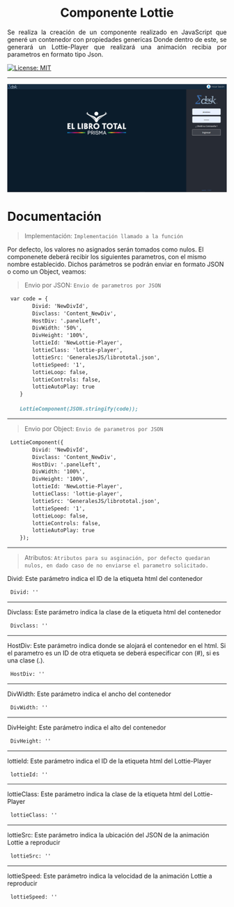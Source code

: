 
<h1 align="center">Componente Lottie</h1>



<p align="justify">Se realiza la creación de un componente realizado en JavaScript que generé un contenedor con propiedades genericas Donde dentro de este, se generará un Lottie-Player que realizará una animación recibia por parametros en formato tipo Json.</p>

<a align="left" href="#" target="_blank">
    <img alt="License: MIT" src="https://img.shields.io/badge/License-GPL-yellow.svg" />
 </a>
<hr>
 <img align="center" alt="Imagen Ejemplo" src="https://github.com/ApidriuC/LottieGenerate/blob/main/Prueba.PNG" />
 
 # Documentación

> Implementación: ` Implementación llamado a la función `

Por defecto, los valores no asignados serán tomados como nulos. El componenete deberá recibir los siguientes parametros, con el mismo nombre establecido. Dichos parámetros se podrán enviar en formato JSON o como un Object, veamos:

> Envio por JSON: ` Envio de parametros por JSON `

```md
 var code = {
        Divid: 'NewDivId',
        Divclass: 'Content_NewDiv',
        HostDiv: '.panelLeft',
        DivWidth: '50%',
        DivHeight: '100%',
        lottieId: 'NewLottie-Player',
        lottieClass: 'lottie-player',
        lottieSrc: 'GeneralesJS/librototal.json',
        lottieSpeed: '1',
        lottieLoop: false,
        lottieControls: false,
        lottieAutoPlay: true
    }

    LottieComponent(JSON.stringify(code));
```

<hr>

> Envio por Object: ` Envio de parametros por JSON `

```md
 LottieComponent({
        Divid: 'NewDivId',
        Divclass: 'Content_NewDiv',
        HostDiv: '.panelLeft',
        DivWidth: '100%',
        DivHeight: '100%',
        lottieId: 'NewLottie-Player',
        lottieClass: 'lottie-player',
        lottieSrc: 'GeneralesJS/librototal.json',
        lottieSpeed: '1',
        lottieLoop: false,
        lottieControls: false,
        lottieAutoPlay: true
    });
```

<hr>

> Atributos:  ` Atributos para su asginación, por defecto quedaran nulos, en dado caso de no enviarse el parametro solicitado.  `
 
Divid: Este parámetro indica el ID de la etiqueta html del contenedor
 
```md
 Divid: ''
```

<hr>

Divclass: Este parámetro indica la clase de la etiqueta html del contenedor
 
```md
 Divclass: ''
```

<hr>

HostDiv: Este parámetro indica donde se alojará el contenedor en el html. Si el parametro es un ID de otra etiqueta se deberá especificar con (#), si es una clase (.).
 
```md
 HostDiv: ''
```

<hr>

DivWidth: Este parámetro indica el ancho del contenedor
 
```md
 DivWidth: ''
```

<hr>

DivHeight: Este parámetro indica el alto del contenedor
 
```md
 DivHeight: ''
```

<hr>

lottieId: Este parámetro indica el ID de la etiqueta html del Lottie-Player
 
```md
 lottieId: ''
```

<hr>

lottieClass: Este parámetro indica la clase de la etiqueta html del Lottie-Player
 
```md
 lottieClass: ''
```

<hr>

lottieSrc: Este parámetro indica la ubicación del JSON de la animación Lottie a reproducir
 
```md
 lottieSrc: ''
```

<hr>

lottieSpeed: Este parámetro indica la velocidad de la animación Lottie a reproducir
 
```md
 lottieSpeed: ''
```



